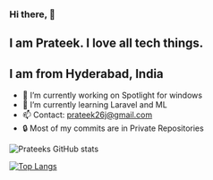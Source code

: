 ### Hi there, 👋


## I am Prateek. I love all tech things.

## I am from Hyderabad, India

- 🔭 I’m currently working on Spotlight for windows
- 🌱 I’m currently learning Laravel and ML
- 📫 Contact: prateek26j@gmail.com
- 🔒 Most of my commits are in Private Repositories

![Prateeks GitHub stats](https://github-readme-stats.vercel.app/api?username=prateek26j&show_icons=true&theme=radical)

[![Top Langs](https://github-readme-stats.vercel.app/api/top-langs/?username=prateek26j&layout=compact)](https://github.com/anuraghazra/github-readme-stats)
